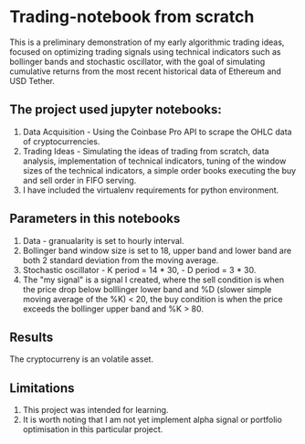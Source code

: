 # Trading-notebook from scratch

This is a preliminary demonstration of my early algorithmic trading ideas, focused on optimizing trading signals using technical indicators such as bollinger bands and stochastic oscillator, with the goal of simulating cumulative returns from the most recent historical data of Ethereum and USD Tether.

## The project used jupyter notebooks:
1. Data Acquisition - Using the Coinbase Pro API to scrape the OHLC data of cryptocurrencies.
2. Trading Ideas -  Simulating the ideas of trading from scratch, data analysis, implementation of technical indicators, tuning of the window sizes of the technical indicators, a simple order books executing the buy and sell order in FIFO serving.
3. I have included the virtualenv requirements for python environment.

## Parameters in this notebooks
1. Data - granualarity is set to hourly interval.
2. Bollinger band window size is set to 18, upper band and lower band are both 2 standard deviation from the moving average.
3. Stochastic oscillator - K period = 14 * 30, - D period = 3 * 30.
4. The "my signal" is a signal I created, where the sell condition is when the price drop below bolllinger lower band and %D (slower simple moving average of the %K) < 20, the buy condition is when the price exceeds the bollinger upper band and %K > 80.

## Results
The cryptocurreny is an volatile asset.

## Limitations

1. This project was intended for learning.
2. It is worth noting that I am not yet implement alpha signal or portfolio optimisation in this particular project.
